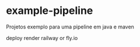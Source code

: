# example-pipeline
Projetos exemplo para uma pipeline em java e maven

deploy render railway or fly.io
